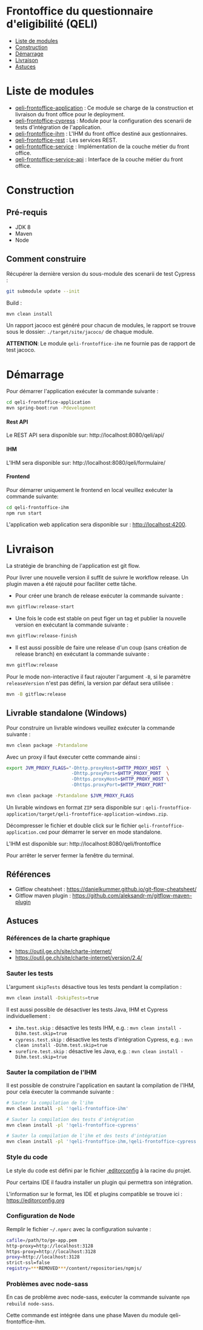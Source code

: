 # Frontoffice du questionnaire d'eligibilité (QELI)

- [Liste de modules](#liste-de-modules)
- [Construction](#construction)
- [Démarrage](#dmarrage)
- [Livraison](#livraison)
- [Astuces](#astuces)

# Liste de modules

- [qeli-frontoffice-application](qeli-frontoffice-application) : Ce module se charge
de la construction et livraison du front office pour le deployment.
- [qeli-frontoffice-cypress](qeli-frontoffice-cypress) : Module pour la configuration
des scenarii de tests d'intégration de l'application.
- [qeli-frontoffice-ihm](qeli-frontoffice-ihm) : L'IHM du front office destiné aux
gestionnaires.
- [qeli-frontoffice-rest](qeli-frontoffice-rest) : Les services REST.
- [qeli-frontoffice-service](qeli-frontoffice-service) : Implémentation de la couche
métier du front office.
- [qeli-frontoffice-service-api](qeli-frontoffice-service-api) : Interface de la couche
métier du front office.

# Construction

## Pré-requis

- JDK 8
- Maven
- Node

## Comment construire

Récupérer la dernière version du sous-module des scenarii de test Cypress :

```bash
git submodule update --init
```

Build :

```bash
mvn clean install
```

Un rapport jacoco est généré pour chacun de modules, le rapport se trouve sous
le dossier: `./target/site/jacoco/` de chaque module.

**ATTENTION**: Le module `qeli-frontoffice-ihm` ne fournie pas de rapport de test
jacoco.

# Démarrage

Pour démarrer l'application exécuter la commande suivante :

```bash
cd qeli-frontoffice-application
mvn spring-boot:run -Pdevelopment
```

#### Rest API

Le REST API sera disponible sur: http://localhost:8080/qeli/api/

#### IHM

L'IHM sera disponible sur: http://localhost:8080/qeli/formulaire/

#### Frontend

Pour démarrer uniquement le frontend en local veuillez exécuter la commande suivante:

```bash
cd qeli-frontoffice-ihm
npm run start
```

L'application web application sera disponible sur :
[http://localhost:4200](http://localhost:4200).

# Livraison

La stratégie de branching de l'application est git flow.

Pour livrer une nouvelle version il suffit de suivre le workflow release. Un plugin
maven a été rajouté pour faciliter cette tâche.

- Pour créer une branch de release exécuter la commande suivante :

```bash
mvn gitflow:release-start
```

- Une fois le code est stable on peut figer un tag et publier la nouvelle version
en exécutant la commande suivante :

```bash
mvn gitflow:release-finish
```

- Il est aussi possible de faire une release d'un coup (sans création de release
branch) en exécutant la commande suivante :

 ```bash
mvn gitflow:release
```

Pour le mode non-interactive il faut rajouter l'argument `-B`,  si le paramètre
`releaseVersion` n'est pas défini, la version par défaut sera utilisée :

 ```bash
mvn -B gitflow:release
```

## Livrable standalone (Windows)

Pour construire un livrable windows veuillez exécuter la commande suivante :

```bash
mvn clean package -Pstandalone
```

Avec un proxy il faut éxecuter cette commande ainsi :

```bash
export JVM_PROXY_FLAGS="-Dhttp.proxyHost=$HTTP_PROXY_HOST  \
                        -Dhttp.proxyPort=$HTTP_PROXY_PORT  \
                        -Dhttps.proxyHost=$HTTP_PROXY_HOST \
                        -Dhttps.proxyPort=$HTTP_PROXY_PORT"

mvn clean package -Pstandalone $JVM_PROXY_FLAGS
```

Un livrable windows en format `ZIP` sera disponible sur :
`qeli-frontoffice-application/target/qeli-frontoffice-application-windows.zip`.

Décompresser le fichier et double click sur le fichier
`qeli-frontoffice-application.cmd` pour démarrer le server en mode standalone.

L'IHM est disponible sur: http://localhost:8080/qeli/frontoffice

Pour arrêter le server fermer la fenêtre du terminal.


## Références

- Gitflow cheatsheet : https://danielkummer.github.io/git-flow-cheatsheet/
- Gitflow maven plugin : https://github.com/aleksandr-m/gitflow-maven-plugin

## Astuces

### Références de la charte graphique

- https://outil.ge.ch/site/charte-internet/
- https://outil.ge.ch/site/charte-internet/version/2.4/

### Sauter les tests

L'argument `skipTests` désactive tous les tests pendant la compilation :

```bash
mvn clean install -DskipTests=true
```

Il est aussi possible de désactiver les tests Java, IHM et Cypress individuellement :

* `ihm.test.skip` : désactive les tests IHM, e.g. :
`mvn clean install -Dihm.test.skip=true`
* `cypress.test.skip` : désactive les tests d'intégration Cypress, e.g. :
`mvn clean install -Dihm.test.skip=true`
* `surefire.test.skip` : désactive les Java, e.g. :
`mvn clean install -Dihm.test.skip=true`

### Sauter la compilation de l'IHM

Il est possible de construire l'application en sautant la compilation de l'IHM,
pour cela éxecuter la commande suivante :

```bash
# Sauter la compilation de l'ihm
mvn clean install -pl '!qeli-frontoffice-ihm'

# Sauter la compilation des tests d'intégration
mvn clean install -pl '!qeli-frontoffice-cypress'

# Sauter la compilation de l'ihm et des tests d'intégration
mvn clean install -pl '!qeli-frontoffice-ihm,!qeli-frontoffice-cypress'
```

### Style du code

Le style du code est défini par le fichier [.editorconfig](.editorconfig) à la racine
du projet.

Pour certains IDE il faudra installer un plugin qui permettra son intégration.

L'information sur le format, les IDE et plugins compatible se trouve ici :
https://editorconfig.org

### Configuration de Node

Remplir le fichier `~/.npmrc` avec la configuration suivante :

```bash
cafile=/path/to/ge-app.pem
http-proxy=http://localhost:3128
https-proxy=http://localhost:3128
proxy=http://localhost:3128
strict-ssl=false
registry=***REMOVED***/content/repositories/npmjs/
 ```

### Problèmes avec node-sass

En cas de problème avec node-sass, exécuter la commande suivante
`npm rebuild node-sass`.

Cette commande est intégrée dans une phase Maven du module qeli-frontoffice-ihm.
